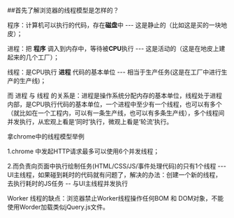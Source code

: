 ##首先了解浏览器的线程模型是怎样的？

程序：计算机可以执行的代码，存在**磁盘**中 --- 这是静止的（比如这是买的一块地皮）；

进程：把 **程序** 调入到内存中，等待被**CPU**执行 --- 这是活动的（这是在地皮上建起来的几个工厂）；

线程：是CPU执行 **进程** 代码的基本单位 --- 相当于生产任务(这是在工厂中进行生产的生产线)；

而 进程 与 线程 的关系是：进程是操作系统分配内存的基本单位，线程处于进程内部，是CPU执行代码的基本单位，一个进程中至少有一个线程，也可以有多个（就比如在一个工程内，可以有一条生产线，也可以有多条生产线），多个线程间并发执行，从宏观上看是‘同时’执行，微观上看是‘轮流’执行。



拿chrome中的线程模型举例

1.chrome 中发起HTTP请求最多可以使用6个并发线程；

2.而负责向页面中执行绘制任务(HTML/CSS/JS/事件处理代码)的只有1个线程 --- UI主线程，如果碰到耗时的代码就有问题了，解决的办法：创建一个新的线程，去执行耗时的JS任务 -- 与UI主线程并发执行



Worker 线程的缺点：浏览器禁止Worker线程操作任何BOM 和 DOM对象，不能使用Worder加载类似jQuery.js文件。